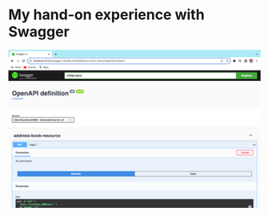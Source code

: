 # My hand-on experience with Swagger

<img src="https://github.com/Innocentsax/REST_APIs_and_RESTful_API/blob/main/HelloSwagger/Screenshot%202023-08-05%20at%205.24.56%20PM.png">
